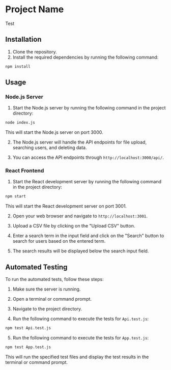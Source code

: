 # Project Name

Test

## Installation

1. Clone the repository.
2. Install the required dependencies by running the following command:

```bash
npm install
```

## Usage

### Node.js Server

1. Start the Node.js server by running the following command in the project directory:

```bash
node index.js
```

   This will start the Node.js server on port 3000.

2. The Node.js server will handle the API endpoints for file upload, searching users, and deleting data.

3. You can access the API endpoints through `http://localhost:3000/api/`.

### React Frontend

1. Start the React development server by running the following command in the project directory:

```bash
npm start
```

   This will start the React development server on port 3001.

2. Open your web browser and navigate to `http://localhost:3001`.

3. Upload a CSV file by clicking on the "Upload CSV" button.

4. Enter a search term in the input field and click on the "Search" button to search for users based on the entered term.

5. The search results will be displayed below the search input field.

## Automated Testing

To run the automated tests, follow these steps:

1. Make sure the server is running.

2. Open a terminal or command prompt.

3. Navigate to the project directory.

4. Run the following command to execute the tests for `Api.test.js`:

```bash
npm test Api.test.js
```

5. Run the following command to execute the tests for `App.test.js`:

```bash
npm test App.test.js
```

This will run the specified test files and display the test results in the terminal or command prompt.
